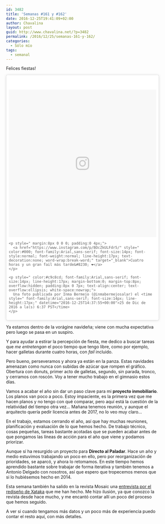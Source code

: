```yaml
---
id: 3482
title: 'Semanas #161 y #162'
date: 2016-12-25T19:41:09+02:00
author: Chavalina
layout: post
guid: http://www.chavalina.net/?p=3482
permalink: /2016/12/25/semanas-161-y-162/
categories:
  - Sólo mío
tags:
  - semanal
---
```

Felices fiestas!

<blockquote class="instagram-media" data-instgrm-captioned data-instgrm-version="7" style=" background:#FFF; border:0; border-radius:3px; box-shadow:0 0 1px 0 rgba(0,0,0,0.5),0 1px 10px 0 rgba(0,0,0,0.15); margin: 1px; max-width:658px; padding:0; width:99.375%; width:-webkit-calc(100% - 2px); width:calc(100% - 2px);">
  <div style="padding:8px;">
    <div style=" background:#F8F8F8; line-height:0; margin-top:40px; padding:50.0% 0; text-align:center; width:100%;">
      <div style=" background:url(data:image/png;base64,iVBORw0KGgoAAAANSUhEUgAAACwAAAAsCAMAAAApWqozAAAABGdBTUEAALGPC/xhBQAAAAFzUkdCAK7OHOkAAAAMUExURczMzPf399fX1+bm5mzY9AMAAADiSURBVDjLvZXbEsMgCES5/P8/t9FuRVCRmU73JWlzosgSIIZURCjo/ad+EQJJB4Hv8BFt+IDpQoCx1wjOSBFhh2XssxEIYn3ulI/6MNReE07UIWJEv8UEOWDS88LY97kqyTliJKKtuYBbruAyVh5wOHiXmpi5we58Ek028czwyuQdLKPG1Bkb4NnM+VeAnfHqn1k4+GPT6uGQcvu2h2OVuIf/gWUFyy8OWEpdyZSa3aVCqpVoVvzZZ2VTnn2wU8qzVjDDetO90GSy9mVLqtgYSy231MxrY6I2gGqjrTY0L8fxCxfCBbhWrsYYAAAAAElFTkSuQmCC); display:block; height:44px; margin:0 auto -44px; position:relative; top:-22px; width:44px;">
      </div>
    </div>
    
    <p style=" margin:8px 0 0 0; padding:0 4px;">
      <a href="https://www.instagram.com/p/BOcZkULFdr5/" style=" color:#000; font-family:Arial,sans-serif; font-size:14px; font-style:normal; font-weight:normal; line-height:17px; text-decoration:none; word-wrap:break-word;" target="_blank">Cuatro horas y un gran fail más tarde&#8230; ❤️</a>
    </p>
    
    <p style=" color:#c9c8cd; font-family:Arial,sans-serif; font-size:14px; line-height:17px; margin-bottom:0; margin-top:8px; overflow:hidden; padding:8px 0 7px; text-align:center; text-overflow:ellipsis; white-space:nowrap;">
      Una foto publicada por Inma Bermejo (@inmabermejosalar) el <time style=" font-family:Arial,sans-serif; font-size:14px; line-height:17px;" datetime="2016-12-25T14:37:55+00:00">25 de Dic de 2016 a la(s) 6:37 PST</time>
    </p>
  </div>
</blockquote>



Ya estamos dentro de la vorágine navideña; viene con mucha expectativa pero luego se pasa en un suspiro.

Y para ayudar a estirar la percepción de fiesta, me dedico a buscar tareas que _me entretengan_ el poco tiempo que tengo libre, como por ejemplo, hacer galletas durante cuatro horas, con <em lang="en">fail</em> incluido.

Pero bueno, perseveramos y ahora ya están en la panza. Estas navidades amenazan como nunca con subidas de azúcar que rompen el gráfico. Obertura con donuts, primer acto de galletas, segundo, sin parada, tronco, y cerramos con roscón. Voy a tener mucho trabajo en el gimnasio estos días.

Vamos a acabar el año sin dar un paso clave para mi **proyecto inmobiliario**. Los planos van poco a poco. Estoy impaciente, es la primera vez que me hacen planos y no tengo con qué comparar, pero aquí está la cuestión de la relatividad del tiempo otra vez&#8230; Mañana tenemos reunión, y aunque el arquitecto quería pedir licencia antes de 2017, no lo veo muy claro&#8230;

En el trabajo, estamos cerrando el año, así que hay muchas reuniones, planificación y evaluación de lo que hemos hecho. De trabajo técnico, cosas pequeñas, tareas bastante acotadas que se pueden acabar antes de que pongamos las líneas de acción para el año que viene y podamos priorizar.

Aunque sí ha resurgido un proyecto para **Directo al Paladar**. Hace un año y medio estuvimos trabajando un poco en ello, pero por reorganización de prioridades, se aparcó, y ahora lo retomamos. En este tiempo hemos aprendido bastante sobre trabajar de forma iterativa y también tenemos a Antonio Delgado con nosotros, así que espero que tropecemos menos que si lo hubiésemos hecho en 2014.

Esta semana también ha salido en la revista Mosaic una [entrevista por el rediseño de Xataka](http://mosaic.uoc.edu/2016/12/20/entrevista-a-inma-bermejo-redisenando-xataka/) que me han hecho. Me hizo ilusión, ya que conozco la revista desde hace mucho, y me encantó contar allí un poco del proceso que hemos seguido. 

A ver si cuando tengamos más datos y un poco más de experiencia puedo contar el resto aquí, con más detalles.